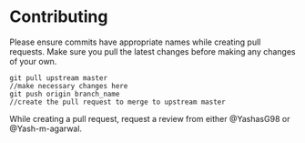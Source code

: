 # Contributing
Please ensure commits have appropriate names while creating pull requests. Make sure you pull the latest changes before making any changes of your own.   
```
git pull upstream master
//make necessary changes here
git push origin branch_name
//create the pull request to merge to upstream master
```
While creating a pull request, request a review from either @YashasG98 or @Yash-m-agarwal.
